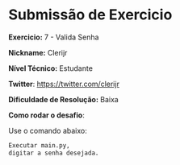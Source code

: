 # Submissão de Exercicio

**Exercicio:** 7 - Valida Senha

**Nickname:** Clerijr

**Nível Técnico:** Estudante

**Twitter**: https://twitter.com/clerijr

**Dificuldade de Resolução:** Baixa

**Como rodar o desafio**: 

Use o comando abaixo: 
```bash
Executar main.py,
digitar a senha desejada.
```
